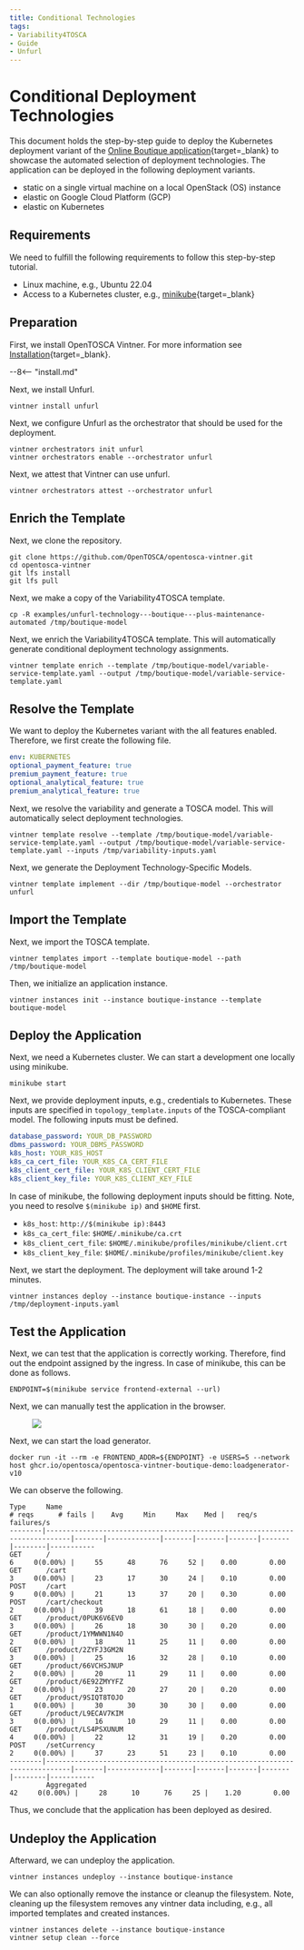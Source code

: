```yaml
---
title: Conditional Technologies
tags:
- Variability4TOSCA
- Guide
- Unfurl
---
```


# Conditional Deployment Technologies

This document holds the step-by-step guide to deploy the Kubernetes deployment variant of the [Online Boutique application](https://github.com/OpenTOSCA/opentosca-vintner-boutique-demo){target=_blank} to showcase the automated selection of deployment technologies.
The application can be deployed in the following deployment variants.

- static on a single virtual machine on a local OpenStack (OS) instance
- elastic on Google Cloud Platform (GCP)
- elastic on Kubernetes


## Requirements

We need to fulfill the following requirements to follow this step-by-step tutorial.

- Linux machine, e.g., Ubuntu 22.04
- Access to a Kubernetes cluster, e.g., [minikube](https://minikube.sigs.k8s.io){target=_blank}

## Preparation

First, we install OpenTOSCA Vintner.
For more information see [Installation](../../../installation.md){target=_blank}.

--8<-- "install.md"

Next, we install Unfurl.

```shell linenums="1"
vintner install unfurl
```

Next, we configure Unfurl as the orchestrator that should be used for the deployment.

```shell linenums="1"
vintner orchestrators init unfurl
vintner orchestrators enable --orchestrator unfurl
```

Next, we attest that Vintner can use unfurl.

```shell linenums="1"
vintner orchestrators attest --orchestrator unfurl
```


## Enrich the Template

Next, we clone the repository. 

```shell linenums="1"
git clone https://github.com/OpenTOSCA/opentosca-vintner.git
cd opentosca-vintner
git lfs install
git lfs pull
```

Next, we make a copy of the Variability4TOSCA template.

```shell linenums="1"
cp -R examples/unfurl-technology---boutique---plus-maintenance-automated /tmp/boutique-model
```


Next, we enrich the Variability4TOSCA template.
This will automatically generate conditional deployment technology assignments.

```shell linenums="1"
vintner template enrich --template /tmp/boutique-model/variable-service-template.yaml --output /tmp/boutique-model/variable-service-template.yaml
```

## Resolve the Template

We want to deploy the Kubernetes variant with the all features enabled.
Therefore, we first create the following file.

```yaml linenums="1" title="/tmp/variability-inputs.yaml"
env: KUBERNETES
optional_payment_feature: true
premium_payment_feature: true
optional_analytical_feature: true
premium_analytical_feature: true
```

Next, we resolve the variability and generate a TOSCA model.
This will automatically select deployment technologies.

```shell linenums="1"
vintner template resolve --template /tmp/boutique-model/variable-service-template.yaml --output /tmp/boutique-model/variable-service-template.yaml --inputs /tmp/variability-inputs.yaml
```

Next, we generate the Deployment Technology-Specific Models.

```shell linenums="1"
vintner template implement --dir /tmp/boutique-model --orchestrator unfurl
```

## Import the Template

Next, we import the TOSCA template.

```shell linenums="1"
vintner templates import --template boutique-model --path /tmp/boutique-model
```

Then, we initialize an application instance.

```shell linenums="1"
vintner instances init --instance boutique-instance --template boutique-model
```

## Deploy the Application

Next, we need a Kubernetes cluster. 
We can start a development one locally using minikube. 

```shell linenums="1"
minikube start
```

Next, we provide deployment inputs, e.g., credentials to Kubernetes.
These inputs are specified in `topology_template.inputs` of the TOSCA-compliant model.
The following inputs must be defined.

```yaml linenums="1" title="/tmp/deployment-inputs.yaml"
database_password: YOUR_DB_PASSWORD
dbms_password: YOUR_DBMS_PASSWORD
k8s_host: YOUR_K8S_HOST
k8s_ca_cert_file: YOUR_K8S_CA_CERT_FILE
k8s_client_cert_file: YOUR_K8S_CLIENT_CERT_FILE
k8s_client_key_file: YOUR_K8S_CLIENT_KEY_FILE
```

In case of minikube, the following deployment inputs should be fitting.
Note, you need to resolve `$(minikube ip)` and `$HOME` first.

- `k8s_host`: `http://$(minikube ip):8443`
- `k8s_ca_cert_file`: `$HOME/.minikube/ca.crt`
- `k8s_client_cert_file`: `$HOME/.minikube/profiles/minikube/client.crt`
- `k8s_client_key_file`: `$HOME/.minikube/profiles/minikube/client.key`

Next, we start the deployment. 
The deployment will take around 1-2 minutes.

```shell linenums="1"
vintner instances deploy --instance boutique-instance --inputs /tmp/deployment-inputs.yaml
```

## Test the Application 

Next, we can test that the application is correctly working.
Therefore, find out the endpoint assigned by the ingress.
In case of minikube, this can be done as follows. 

```shell linenums="1"
ENDPOINT=$(minikube service frontend-external --url)
```

Next, we can manually test the application in the browser.

<figure>
  <img src="screenshot.png" style="border: var(--md-typeset-table-color) solid 0.05rem" />
</figure>


Next, we can start the load generator. 

```shell linenums="1"
docker run -it --rm -e FRONTEND_ADDR=${ENDPOINT} -e USERS=5 --network host ghcr.io/opentosca/opentosca-vintner-boutique-demo:loadgenerator-v10
```

We can observe the following.

```text linenums="1"
Type     Name                                                                          # reqs      # fails |    Avg     Min     Max    Med |   req/s  failures/s
--------|----------------------------------------------------------------------------|-------|-------------|-------|-------|-------|-------|--------|-----------
GET      /                                                                                  6     0(0.00%) |     55      48      76     52 |    0.00        0.00
GET      /cart                                                                              3     0(0.00%) |     23      17      30     24 |    0.10        0.00
POST     /cart                                                                              9     0(0.00%) |     21      13      37     20 |    0.30        0.00
POST     /cart/checkout                                                                     2     0(0.00%) |     39      18      61     18 |    0.00        0.00
GET      /product/0PUK6V6EV0                                                                3     0(0.00%) |     26      18      30     30 |    0.20        0.00
GET      /product/1YMWWN1N4O                                                                2     0(0.00%) |     18      11      25     11 |    0.00        0.00
GET      /product/2ZYFJ3GM2N                                                                3     0(0.00%) |     25      16      32     28 |    0.10        0.00
GET      /product/66VCHSJNUP                                                                2     0(0.00%) |     20      11      29     11 |    0.00        0.00
GET      /product/6E92ZMYYFZ                                                                2     0(0.00%) |     23      20      27     20 |    0.20        0.00
GET      /product/9SIQT8TOJO                                                                1     0(0.00%) |     30      30      30     30 |    0.00        0.00
GET      /product/L9ECAV7KIM                                                                3     0(0.00%) |     16      10      29     11 |    0.00        0.00
GET      /product/LS4PSXUNUM                                                                4     0(0.00%) |     22      12      31     19 |    0.20        0.00
POST     /setCurrency                                                                       2     0(0.00%) |     37      23      51     23 |    0.10        0.00
--------|----------------------------------------------------------------------------|-------|-------------|-------|-------|-------|-------|--------|-----------
         Aggregated                                                                        42     0(0.00%) |     28      10      76     25 |    1.20        0.00
```


Thus, we conclude that the application has been deployed as desired.


## Undeploy the Application

Afterward, we can undeploy the application.

```shell linenums="1"
vintner instances undeploy --instance boutique-instance
```

We can also optionally remove the instance or cleanup the filesystem.
Note, cleaning up the filesystem removes any vintner data including, e.g., all imported templates and created instances.

```shell linenums="1"
vintner instances delete --instance boutique-instance
vintner setup clean --force
```
